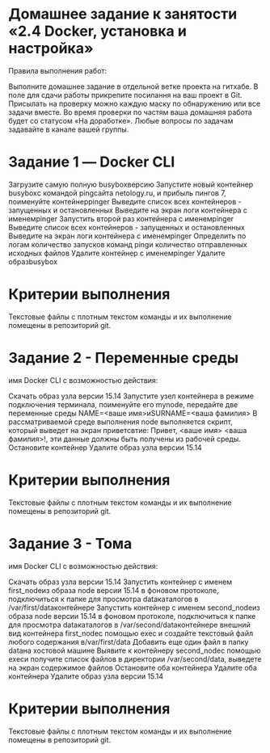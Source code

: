 

# Домашнее задание к занятости «2.4 Docker, установка и настройка»
Правила выполнения работ:

Выполните домашнее задание в отдельной ветке проекта на гитхабе.
В поле для сдачи работы прикрепите посилання на ваш проект в Git.
Присылать на проверку можно каждую маску по обнаружению или все задачи вместе.
Во время проверки по частям ваша домашняя работа будет со статусом «На доработке».
Любые вопросы по задачам задавайте в канале вашей группы.
# Задание 1 — Docker CLI
Загрузите самую полную busyboxверсию
Запустите новый контейнер busyboxс командой pingсайта netology.ru, и прибыль пингов 7, поименуйте контейнерpinger
Выведите список всех контейнеров - запущенных и остановленных
Выведите на экран логи контейнера с именемpinger
Запустить второй раз контейнера с именемpinger
Выведите список всех контейнеров - запущенных и остановленных
Выведите на экран логи контейнера с именемpinger
Определить по логам количество запусков команд pingи количество отправленных исходных файлов
Удалите контейнер с именемpinger
Удалите образbusybox
# Критерии выполнения
Текстовые файлы с плотным текстом команды и их выполнение помещены в репозиторий git.

# Задание 2 - Переменные среды
имя Docker CLI с возможностью действия:

Скачать образ узла версии 15.14
Запустите узел контейнера в режиме подключения терминала, поименуйте его mynode, передайте две переменные среды NAME=<ваше имя>иSURNAME=<ваша фамилия>
В рассматриваемой среде выполнения node выполняется скрипт, который выведет на экран приветсвтие: Привет, <ваше имя> <ваша фамилия>!, эти данные должны быть получены из рабочей среды.
Остановите контейнер
Удалите образ узла версии 15.14
# Критерии выполнения
Текстовые файлы с плотным текстом команды и их выполнение помещены в репозиторий git.

# Задание 3 - Тома
имя Docker CLI с возможностью действия:

Скачать образ узла версии 15.14
Запустить контейнер с именем first_nodeиз образа node версии 15.14 в фоновом протоколе, подключиться к папке для просмотра dataкаталогов в /var/first/dataконтейнере
Запустить контейнер с именем second_nodeиз образа node версии 15.14 в фоновом протоколе, подключиться к папке для просмотра dataкаталогов в /var/second/dataконтейнере
внешний вид контейнера first_nodeс помощью exec и создайте текстовый файл любого содержания в/var/first/data
Добавить еще один файл в папку dataна хостовой машине
Выявите к контейнеру second_nodeс помощью execи получите список файлов в директории /var/second/data, выведете на экран содержимое файлов
Остановите оба контейнера
Удалите оба контейнера
Удалите образ узла версии 15.14
# Критерии выполнения
Текстовые файлы с плотным текстом команды и их выполнение помещены в репозиторий git.